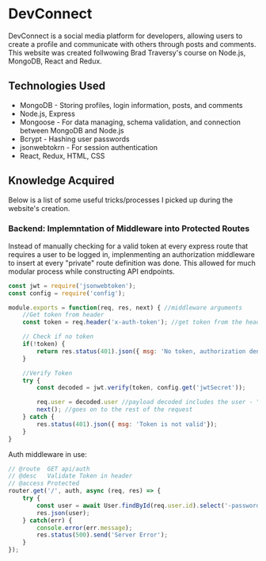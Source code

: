 # DevConnect
DevConnect is a social media platform for developers, allowing users to create a profile and communicate with others through posts and comments. This website was created follwowing Brad Traversy's course on Node.js, MongoDB, React and Redux.
## Technologies Used
* MongoDB - Storing profiles, login information, posts, and comments
* Node.js, Express
* Mongoose - For data managing, schema validation, and connection between MongoDB and Node.js
* Bcrypt - Hashing user passwords
* jsonwebtokrn - For session authentication
* React, Redux, HTML, CSS 
## Knowledge Acquired
Below is a list of some useful tricks/processes I picked up during the website's creation.
### Backend: Implemntation of Middleware into Protected Routes
Instead of manually checking for a valid token at every express route that requires a user to be logged in, implenmenting an authorization middleware to insert at every "private" route definition was done. This allowed for much modular process while constructing API endpoints. 
```javascript
const jwt = require('jsonwebtoken');
const config = require('config');

module.exports = function(req, res, next) { //middleware arguments
    //Get token from header
    const token = req.header('x-auth-token'); //get token from the header

    // Check if no token 
    if(!token) {
        return res.status(401).json({ msg: 'No token, authorization denied'}); //ends here
    } 

    //Verify Token
    try {
        const decoded = jwt.verify(token, config.get('jwtSecret'));

        req.user = decoded.user //payload decoded includes the user - "req.user" now can be accessed in the route. 
        next(); //goes on to the rest of the request
    } catch {
        res.status(401).json({ msg: 'Token is not valid'});
    }
}
```
Auth middleware in use:
```javascript
// @route  GET api/auth
// @desc   Validate Token in header
// @access Protected
router.get('/', auth, async (req, res) => {
    try {
        const user = await User.findById(req.user.id).select('-password');
        res.json(user);
    } catch(err) {
        console.error(err.message);
        res.status(500).send('Server Error');
    }
});
```
